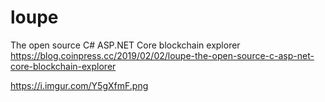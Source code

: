 # loupe
The open source C# ASP.NET Core blockchain explorer<BR>
https://blog.coinpress.cc/2019/02/02/loupe-the-open-source-c-asp-net-core-blockchain-explorer

https://i.imgur.com/Y5gXfmF.png

